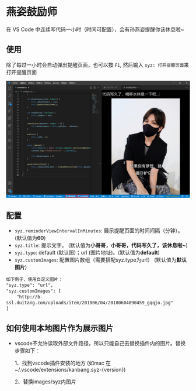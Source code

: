 # 燕姿鼓励师

在 VS Code 中连续写代码一小时（时间可配置），会有孙燕姿提醒你该休息啦~

## 使用

除了每过一小时会自动弹出提醒页面，也可以按 `F1`, 然后输入 `syz: 打开提醒页面`来打开提醒页面

![usage](images/usage.png)

## 配置

* `syz.reminderViewIntervalInMinutes`: 展示提醒页面的时间间隔（分钟）。(默认值为**60**)
* `syz.title`: 提示文字。 (默认值为**小哥哥，小哥哥，代码写久了，该休息啦~**)
* `syz.type`: default (默认图)；url (图片地址)。(默认值为**default**)
* `syz.customImages`: 配置图片数组（需要搭配syz.type为url） (默认值为**默认图片**)

```
如下例子，使用自定义图片：
"syz.type": "url",
"syz.customImages": [
    "http://b-ssl.duitang.com/uploads/item/201806/04/20180604090459_gqqjo.jpg"
]
```
## 如何使用本地图片作为展示图片

* vscode不允许读取外部文件路径，所以只能自己去替换插件内的图片。替换步骤如下：
  
  1、找到vscode插件安装的地方 (如mac 在~/.vscode/extensions/kanbang.syz-{version})
  
  2、替换images/syz内图片
